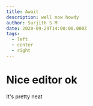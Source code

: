 ```yaml
---
title: Await
description: well now howdy
author: Surjith S M
date: 2020-09-29T14:00:00.000Z
tags:
  - left
  - center
  - right
---
```

# Nice editor ok

It's pretty neat